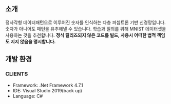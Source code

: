 ## 소개
정사각형 데이터패턴으로 이루어진 숫자를 인식하는 다층 퍼셉트론 기반 신경망입니다. 숫자가 아니어도 패턴을 유추해낼 수 있습니다.
학습과 질의를 위해 MNIST 데이터셋을 사용하는 것을 추천합니다.
**정식 릴리즈되지 않은 코드를 빌드, 사용시 어떠한 법적 책임도 지지 않음을 명시합니다.**


## 개발 환경

### CLIENTS
- Framework: .Net Framework 4.7.1
- IDE: Visual Studio 2019(back up)
- Language: C#
